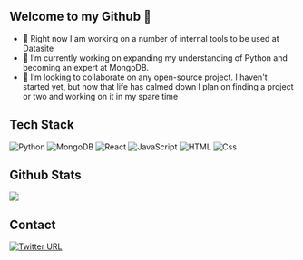 
## Welcome to my Github 👋
- 🔭 Right now I am working on a number of internal tools to be used at Datasite
- 🌱 I’m currently working on expanding my understanding of Python and becoming an expert at MongoDB.  
- 💞️ I’m looking to collaborate on any open-source project. I haven't started yet, but now that life has calmed down I plan on finding a project or two and working on it in my spare time

## Tech Stack
<p>
  <img alt="Python" src="https://img.shields.io/badge/Python-3776AB?logo=python&logoColor=white&style=for-the-badge" />
  <img alt="MongoDB" src="https://img.shields.io/badge/MongoDB-47A248?logo=mongodb&logoColor=white&style=for-the-badge" />
  <img alt="React" src="https://img.shields.io/badge/React-61DAFB?logo=react&logoColor=white&style=for-the-badge" />
  <img alt="JavaScript" src="https://img.shields.io/badge/JavaScript-F7DF1E?logo=javascript&logoColor=white&style=for-the-badge" />
  <img alt="HTML" src="https://img.shields.io/badge/HTML-E34F26?logo=html5&logoColor=white&style=for-the-badge" />
  <img alt="Css" src="https://img.shields.io/badge/CSS-1572B6?logo=css3&logoColor=white&style=for-the-badge" />
</p>

## Github Stats
<img
  src="https://github-readme-stats.vercel.app/api?username=dmares01&count_private=true&title_color=47A248&icon_color=47A248&text_color=0C2233&custom_title=Drew+Mares'+Github+Stats&show_icons=true"
/>

## Contact
<a href="https://twitter.com/droomares">
  <img alt="Twitter URL" src="https://img.shields.io/twitter/url?style=social&url=https%3A%2F%2Ftwitter.com%2FDrooMares">
</a>
<!---
dmares01/dmares01 is a ✨ special ✨ repository because its `README.md` (this file) appears on your GitHub profile.
You can click the Preview link to take a look at your changes.

<img
  src="https://github-readme-stats.vercel.app/api/top-langs/?username=dmares01"
/>
--->

